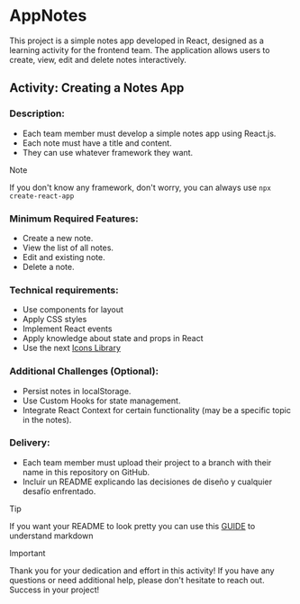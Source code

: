 # AppNotes
This project is a simple notes app developed in React, designed as a learning activity for the frontend team. The application allows users to create, view, edit and delete notes interactively.
## Activity: Creating a Notes App
### Description:
- Each team member must develop a simple notes app using React.js.
- Each note must have a title and content.
- They can use whatever framework they want.
> [!NOTE]
> If you don't know any framework, don't worry, you can always use `npx create-react-app`
### Minimum Required Features:
- Create a new note.
- View the list of all notes.
- Edit and existing note.
- Delete a note.
### Technical requirements:
- Use components for layout
- Apply CSS styles
- Implement React events
- Apply knowledge about state and props in React
- Use the next [Icons Library](https://mui.com/material-ui/material-icons/)
### Additional Challenges (Optional):
- Persist notes in localStorage.
- Use Custom Hooks for state management.
- Integrate React Context for certain functionality (may be a specific topic in the notes).
### Delivery:
- Each team member must upload their project to a branch with their name in this repository on GitHub.
- Incluir un README explicando las decisiones de diseño y cualquier desafío enfrentado.
> [!TIP]
> If you want your README to look pretty you can use this [GUIDE](https://tutorialmarkdown.com/) to understand markdown

> [!IMPORTANT]
> Thank you for your dedication and effort in this activity! If you have any questions or need additional help, please don't hesitate to reach out. Success in your project!
